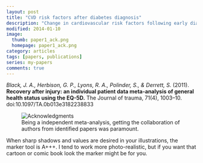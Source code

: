 ```yaml
---
layout: post
title: "CVD risk factors after diabetes diagnosis"
description: "Change in cardiovascular risk factors following early diagnosis of type 2 diabetes"
modified: 2014-01-10
image: 
  thumb: paper1_ack.png
  homepage: paper1_ack.png
category: articles
tags: [papers, publications]
series: my-papers
comments: true
---
```


*Black, J. A., Herbison, G. P., Lyons, R. A., Polinder, S., & Derrett, S.* (2011). 
**Recovery after injury: an individual patient data meta-analysis of 
general health status using the EQ-5D.** 
The Journal of trauma, 71(4), 1003–10. doi:10.1097/TA.0b013e3182238833

<figure>
	<img src="{{ site.url }}/images/paper1_ack.png" alt="Acknowledgments">
	<figcaption>Being a independent meta-analysis, getting the collaboration of authors
	 from identified papers was paramount.</figcaption>
</figure>

When sharp shadows and values are desired in your illustrations, the marker tool is A+++.
 I tend to work more photo-realistic, but if you want that cartoon or comic book look the marker might be for you.

